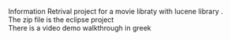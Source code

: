 Information Retrival project for a movie libraty with lucene library .<br />
The zip file is the eclipse project<br />
There is a video demo walkthrough in greek<br />
